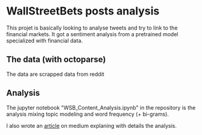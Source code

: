 # WallStreetBets posts analysis

This projet is basically looking to analyse tweets and try to link to the financial markets. It got a sentiment analysis from a pretrained model specialized with financial data.

## The data (with octoparse)

The data are scrapped data from reddit 

## Analysis

The jupyter notebook "WSB_Content_Analysis.ipynb" in the repository is the analysis mixing topic modeling and word frequency (+ bi-grams).

I also wrote an [article]() on medium explaning with details the analysis.
